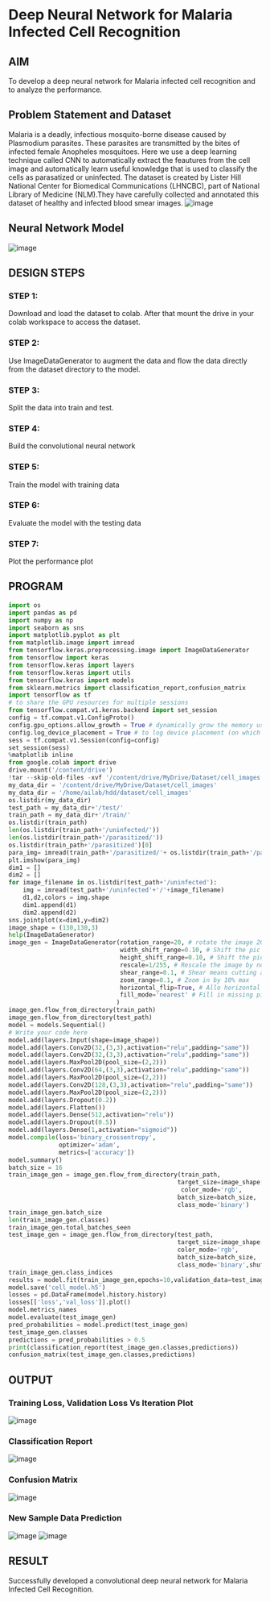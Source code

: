 # Deep Neural Network for Malaria Infected Cell Recognition

## AIM

To develop a deep neural network for Malaria infected cell recognition and to analyze the performance.

## Problem Statement and Dataset
Malaria is a deadly, infectious mosquito-borne disease caused by Plasmodium parasites. These parasites are transmitted by the bites of infected female Anopheles mosquitoes. Here we use a deep learning technique called CNN to automatically extract the feautures from the cell image and automatically learn useful knowledge that is used to classify the cells as parasatized or uninfected. The dataset is created by Lister Hill National Center for Biomedical Communications (LHNCBC), part of National Library of Medicine (NLM).They have carefully collected and annotated this dataset of healthy and infected blood smear images.
![image](https://user-images.githubusercontent.com/63336975/193441790-66f5172c-8fec-46d6-be8f-2e34e7c97516.png)


## Neural Network Model

![image](https://user-images.githubusercontent.com/63336975/193441816-8e4128b1-73c4-4342-8bf8-39eb1b56bd29.png)

## DESIGN STEPS

### STEP 1:
Download and load the dataset to colab. After that mount the drive in your colab workspace to access the dataset.

### STEP 2:
Use ImageDataGenerator to augment the data and flow the data directly from the dataset directory to the model.

### STEP 3:
Split the data into train and test.

### STEP 4:
Build the convolutional neural network

### STEP 5:
Train the model with training data

### STEP 6:
Evaluate the model with the testing data

### STEP 7:
Plot the performance plot


## PROGRAM

``` python
import os
import pandas as pd
import numpy as np
import seaborn as sns
import matplotlib.pyplot as plt
from matplotlib.image import imread
from tensorflow.keras.preprocessing.image import ImageDataGenerator
from tensorflow import keras
from tensorflow.keras import layers
from tensorflow.keras import utils
from tensorflow.keras import models
from sklearn.metrics import classification_report,confusion_matrix
import tensorflow as tf
# to share the GPU resources for multiple sessions
from tensorflow.compat.v1.keras.backend import set_session
config = tf.compat.v1.ConfigProto()
config.gpu_options.allow_growth = True # dynamically grow the memory used on the GPU
config.log_device_placement = True # to log device placement (on which device the operation ran)
sess = tf.compat.v1.Session(config=config)
set_session(sess)
%matplotlib inline
from google.colab import drive
drive.mount('/content/drive')
!tar --skip-old-files -xvf '/content/drive/MyDrive/Dataset/cell_images.tar.xz' -C '/content/drive/MyDrive/Dataset/'
my_data_dir = '/content/drive/MyDrive/Dataset/cell_images'
my_data_dir = '/home/ailab/hdd/dataset/cell_images'
os.listdir(my_data_dir)
test_path = my_data_dir+'/test/'
train_path = my_data_dir+'/train/'
os.listdir(train_path)
len(os.listdir(train_path+'/uninfected/'))
len(os.listdir(train_path+'/parasitized/'))
os.listdir(train_path+'/parasitized')[0]
para_img= imread(train_path+'/parasitized/'+ os.listdir(train_path+'/parasitized')[0])
plt.imshow(para_img)
dim1 = []
dim2 = []
for image_filename in os.listdir(test_path+'/uninfected'):
    img = imread(test_path+'/uninfected'+'/'+image_filename)
    d1,d2,colors = img.shape
    dim1.append(d1)
    dim2.append(d2)
sns.jointplot(x=dim1,y=dim2)
image_shape = (130,130,3)
help(ImageDataGenerator)
image_gen = ImageDataGenerator(rotation_range=20, # rotate the image 20 degrees
                               width_shift_range=0.10, # Shift the pic width by a max of 5%
                               height_shift_range=0.10, # Shift the pic height by a max of 5%
                               rescale=1/255, # Rescale the image by normalzing it.
                               shear_range=0.1, # Shear means cutting away part of the image (max 10%)
                               zoom_range=0.1, # Zoom in by 10% max
                               horizontal_flip=True, # Allo horizontal flipping
                               fill_mode='nearest' # Fill in missing pixels with the nearest filled value
                              )
image_gen.flow_from_directory(train_path)
image_gen.flow_from_directory(test_path)
model = models.Sequential()
# Write your code here
model.add(layers.Input(shape=image_shape))
model.add(layers.Conv2D(32,(3,3),activation="relu",padding="same"))
model.add(layers.Conv2D(32,(3,3),activation="relu",padding="same"))
model.add(layers.MaxPool2D(pool_size=(2,2)))
model.add(layers.Conv2D(64,(3,3),activation="relu",padding="same"))
model.add(layers.MaxPool2D(pool_size=(2,2)))
model.add(layers.Conv2D(128,(3,3),activation="relu",padding="same"))
model.add(layers.MaxPool2D(pool_size=(2,2)))
model.add(layers.Dropout(0.2))
model.add(layers.Flatten())
model.add(layers.Dense(512,activation="relu"))
model.add(layers.Dropout(0.5))
model.add(layers.Dense(1,activation="sigmoid"))
model.compile(loss='binary_crossentropy',
              optimizer='adam',
              metrics=['accuracy'])
model.summary()
batch_size = 16
train_image_gen = image_gen.flow_from_directory(train_path,
                                               target_size=image_shape[:2],
                                                color_mode='rgb',
                                               batch_size=batch_size,
                                               class_mode='binary')
train_image_gen.batch_size
len(train_image_gen.classes)
train_image_gen.total_batches_seen
test_image_gen = image_gen.flow_from_directory(test_path,
                                               target_size=image_shape[:2],
                                               color_mode='rgb',
                                               batch_size=batch_size,
                                               class_mode='binary',shuffle=False)
train_image_gen.class_indices
results = model.fit(train_image_gen,epochs=10,validation_data=test_image_gen)
model.save('cell_model.h5')
losses = pd.DataFrame(model.history.history)
losses[['loss','val_loss']].plot()
model.metrics_names
model.evaluate(test_image_gen)
pred_probabilities = model.predict(test_image_gen)
test_image_gen.classes
predictions = pred_probabilities > 0.5
print(classification_report(test_image_gen.classes,predictions))
confusion_matrix(test_image_gen.classes,predictions)
```

## OUTPUT

### Training Loss, Validation Loss Vs Iteration Plot
![image](https://user-images.githubusercontent.com/63336975/193441909-756f2d5d-d6b3-46e3-9891-fe2caaed798f.png)


### Classification Report

![image](https://user-images.githubusercontent.com/63336975/193441925-8b6b753d-3cac-490c-91e3-c235f24c85d1.png)

### Confusion Matrix

![image](https://user-images.githubusercontent.com/63336975/193441958-4298b882-98ec-4657-b07f-3bbb712e2168.png)

### New Sample Data Prediction

![image](https://user-images.githubusercontent.com/63336975/193442143-c1294222-819e-44a2-b9ed-03f7710c18f3.png)
![image](https://user-images.githubusercontent.com/63336975/193442157-e7e8bfd3-02e2-440e-96da-35c90a41e439.png)


## RESULT
Successfully developed a convolutional deep neural network for Malaria Infected Cell Recognition.

